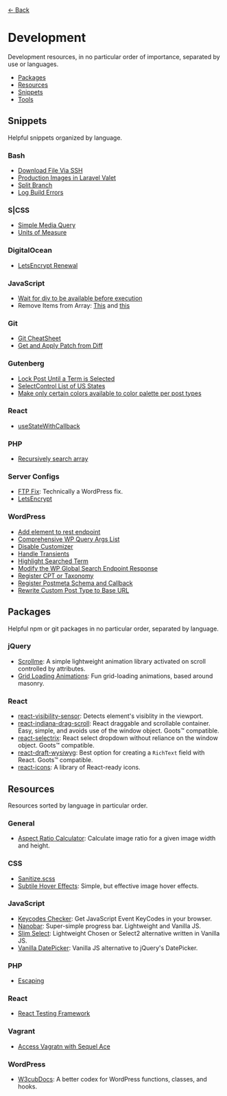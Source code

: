 [← Back](README.md)

# Development
Development resources, in no particular order of importance, separated by use or languages.

- [Packages](#packages)
- [Resources](#resources)
- [Snippets](#snippets)
- [Tools](favorites.md#developer-tools)

## Snippets
Helpful snippets organized by language.

### Bash
- [Download File Via SSH](https://gist.github.com/jomurgel/5220e75af85a4a4dd30351d510b04987)
- [Production Images in Laravel Valet](https://gist.github.com/jomurgel/4d774da056f9271edd28e4f30ad6f39f)
- [Split Branch](https://gist.github.com/jomurgel/45b355792ff65b62c67fff84f34060b7)
- [Log Build Errors](https://gist.github.com/jomurgel/53524ec3b2312dceee2fcb692734f510)

### S|CSS
- [Simple Media Query](https://gist.github.com/jomurgel/c2eb29c6203ce6478015b39138a8e2af)
- [Units of Measure](https://gist.github.com/jomurgel/013a524ca9c6b41c3c995d838e7c9f6a)

### DigitalOcean
- [LetsEncrypt Renewal](https://gist.github.com/jomurgel/719f78b91fff28608b2a1f00952f54c0)

### JavaScript
- [Wait for div to be available before execution](https://gist.github.com/jomurgel/9eb64be6953392b38a4b1506b2df027b)
- Remove Items from Array: [This](https://gist.github.com/jomurgel/bd920e4dc52486c54e91cf733ae5c92c) and [this](https://gist.github.com/jomurgel/2de0159879b8c62a86e49c9bcbc654a2)

### Git
- [Git CheatSheet](https://gist.github.com/jomurgel/5697418b6bb7e0403341ae266e82195d)
- [Get and Apply Patch from Diff](https://gist.github.com/jomurgel/9366a93fde97466cf0f539ec13388ade)

### Gutenberg
- [Lock Post Until a Term is Selected](https://gist.github.com/jomurgel/b75fa16c5c494fcb1bc44ffa3a60269d)
- [SelectControl List of US States](https://gist.github.com/jomurgel/4b4f7cf6713113630b7f9da3a0d63afe)
- [Make only certain colors available to color palette per post types](https://gist.github.com/jomurgel/ea2930cf911e35a2abf077963abf3208)

### React
- [useStateWithCallback](https://gist.github.com/jomurgel/4c56ce1492b0247ade013c7fcf2550b1)

### PHP
- [Recursively search array](https://gist.github.com/jomurgel/6390fd38d2b217640a274603b823f504)

### Server Configs
- [FTP Fix](https://gist.github.com/jomurgel/9daa972c7990f322859a8d73c9bbc8e9): Technically a WordPress fix.
- [LetsEncrypt](https://gist.github.com/jomurgel/083eaca8559f5391e9d8a514985244af)

### WordPress
- [Add element to rest endpoint](https://gist.github.com/jomurgel/f25c8da7abfc14a6ee9e7202503b4c88)
- [Comprehensive WP Query Args List](https://gist.github.com/billerickson/3698476)
- [Disable Customizer](https://gist.github.com/jomurgel/5800fb5771a2ba846596640863c9c5cb)
- [Handle Transients](https://gist.github.com/jomurgel/14ff74a7892b52dbd382b35ac4a793db)
- [Highlight Searched Term](https://gist.github.com/jomurgel/eb7edae0e8f8aadad6a5b9da28545c49)
- [Modify the WP Global Search Endpoint Response](https://gist.github.com/jomurgel/df011064e5a563526d0ab78503bcd875)
- [Register CPT or Taxonomy](https://gist.github.com/jomurgel/68cba8be424aa2e45168788598bacfe5)
- [Register Postmeta Schema and Callback](https://gist.github.com/jomurgel/0f1340f5ef8013fe8be36815fc024f79)
- [Rewrite Custom Post Type to Base URL](https://gist.github.com/jomurgel/7854da137d9faae0f2d18c9a79aade44)

## Packages
Helpful npm or git packages in no particular order, separated by language.

### jQuery
- [Scrollme](http://scrollme.nckprsn.com/): A simple lightweight  animation library activated on scroll controlled by attributes.
- [Grid Loading Animations](https://tympanus.net/Development/GridLoadingAnimations/): Fun grid-loading animations, based around masonry.

### React
- [react-visibility-sensor](https://github.com/joshwnj/react-visibility-sensor): Detects element's visiblity in the viewport.
- [react-indiana-drag-scroll](https://github.com/norserium/react-indiana-drag-scroll): React draggable and scrollable container. Easy, simple, and avoids use of the window object. Goots™ compatible.
- [react-selectrix](https://stratos-vetsos.github.io/react-selectrix/): React select dropdown without reliance on the window object. Goots™ compatible.
- [react-draft-wysiwyg](https://github.com/jpuri/react-draft-wysiwyg): Best option for creating a `RichText` field with React. Goots™ compatible.
- [react-icons](https://react-icons.github.io/react-icons): A library of React-ready icons.

## Resources
Resources sorted by language in particular order.

### General
- [Aspect Ratio Calculator](https://andrew.hedges.name/experiments/aspect_ratio/): Calculate image ratio for a given image width and height.

### CSS
- [Sanitize.scss](https://gist.github.com/jomurgel/88084c6f3c10de5e47a9238087508e63)
- [Subtile Hover Effects](https://tympanus.net/Development/HoverEffectIdeas/): Simple, but effective image hover effects.

### JavaScript
- [Keycodes Checker](http://keycode.info/): Get JavaScript Event KeyCodes in your browser.
- [Nanobar](http://nanobar.jacoborus.codes/): Super-simple progress bar. Lightweight and Vanilla JS.
- [Slim Select](https://github.com/brianvoe/slim-select): Lightweight Chosen or Select2 alternative written in Vanilla JS.
- [Vanilla DatePicker](https://github.com/mymth/vanillajs-datepicker): Vanilla JS alternative to jQuery's DatePicker.

### PHP
- [Escaping](https://tomjn.com/escaping/)

### React
- [React Testing Framework](https://github.com/testing-library/react-testing-library)

### Vagrant
- [Access Vagratn with Sequel Ace](https://www.notoriouswebmaster.com/2016/07/31/how-to-connect-to-your-vagrants-mysql-using-sequel-pro/)

### WordPress
- [W3cubDocs](https://docs.w3cub.com/wordpress/functions/_): A better codex for WordPress functions, classes, and hooks.
